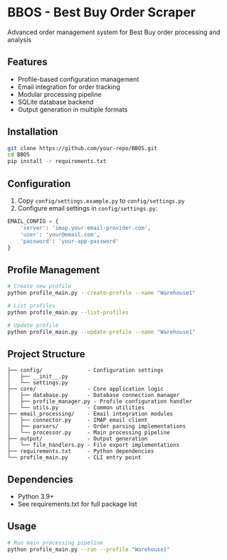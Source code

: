# BBOS - Best Buy Order Scraper

Advanced order management system for Best Buy order processing and analysis

## Features
- Profile-based configuration management
- Email integration for order tracking
- Modular processing pipeline
- SQLite database backend
- Output generation in multiple formats

## Installation
```bash
git clone https://github.com/your-repo/BBOS.git
cd BBOS
pip install -r requirements.txt
```

## Configuration
1. Copy `config/settings.example.py` to `config/settings.py`
2. Configure email settings in `config/settings.py`:
```python
EMAIL_CONFIG = {
    'server': 'imap.your-email-provider.com',
    'user': 'your@email.com',
    'password': 'your-app-password'
}
```

## Profile Management
```bash
# Create new profile
python profile_main.py --create-profile --name "Warehouse1"

# List profiles
python profile_main.py --list-profiles

# Update profile
python profile_main.py --update-profile --name "Warehouse1"
```

## Project Structure
```
├── config/              - Configuration settings
│   ├── __init__.py
│   └── settings.py
├── core/                - Core application logic
│   ├── database.py      - Database connection manager
│   ├── profile_manager.py - Profile configuration handler
│   └── utils.py         - Common utilities
├── email_processing/    - Email integration modules
│   ├── connector.py     - IMAP email client
│   ├── parsers/         - Order parsing implementations
│   └── processor.py     - Main processing pipeline
├── output/              - Output generation
│   └── file_handlers.py - File export implementations
├── requirements.txt     - Python dependencies
└── profile_main.py      - CLI entry point
```

## Dependencies
- Python 3.9+
- See requirements.txt for full package list

## Usage
```bash
# Run main processing pipeline
python profile_main.py --run --profile "Warehouse1"
